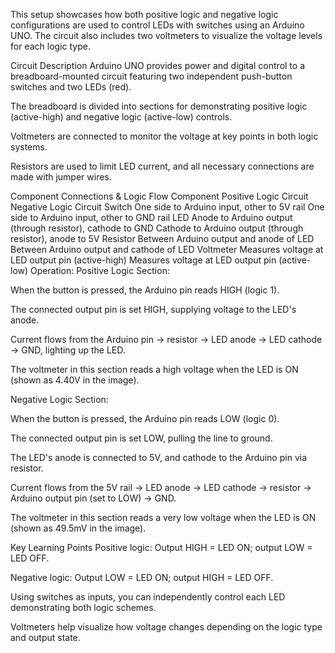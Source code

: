 This setup showcases how both positive logic and negative logic configurations are used to control LEDs with switches using an Arduino UNO. The circuit also includes two voltmeters to visualize the voltage levels for each logic type.

Circuit Description
Arduino UNO provides power and digital control to a breadboard-mounted circuit featuring two independent push-button switches and two LEDs (red).

The breadboard is divided into sections for demonstrating positive logic (active-high) and negative logic (active-low) controls.

Voltmeters are connected to monitor the voltage at key points in both logic systems.

Resistors are used to limit LED current, and all necessary connections are made with jumper wires.

Component Connections & Logic Flow
Component	Positive Logic Circuit	Negative Logic Circuit
Switch	One side to Arduino input, other to 5V rail	One side to Arduino input, other to GND rail
LED	Anode to Arduino output (through resistor), cathode to GND	Cathode to Arduino output (through resistor), anode to 5V
Resistor	Between Arduino output and anode of LED	Between Arduino output and cathode of LED
Voltmeter	Measures voltage at LED output pin (active-high)	Measures voltage at LED output pin (active-low)
Operation:
Positive Logic Section:

When the button is pressed, the Arduino pin reads HIGH (logic 1).

The connected output pin is set HIGH, supplying voltage to the LED's anode.

Current flows from the Arduino pin → resistor → LED anode → LED cathode → GND, lighting up the LED.

The voltmeter in this section reads a high voltage when the LED is ON (shown as 4.40V in the image).

Negative Logic Section:

When the button is pressed, the Arduino pin reads LOW (logic 0).

The connected output pin is set LOW, pulling the line to ground.

The LED's anode is connected to 5V, and cathode to the Arduino pin via resistor.

Current flows from the 5V rail → LED anode → LED cathode → resistor → Arduino output pin (set to LOW) → GND.

The voltmeter in this section reads a very low voltage when the LED is ON (shown as 49.5mV in the image).

Key Learning Points
Positive logic: Output HIGH = LED ON; output LOW = LED OFF.

Negative logic: Output LOW = LED ON; output HIGH = LED OFF.

Using switches as inputs, you can independently control each LED demonstrating both logic schemes.

Voltmeters help visualize how voltage changes depending on the logic type and output state.

